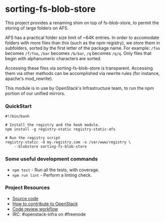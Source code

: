 # sorting-fs-blob-store

This project provides a renaming shim on top of fs-blob-store, to permit the storing of large folders on AFS.

AFS has a practical folder size limit of ~64K entries. In order to accomodate folders with more files than this (such as the npm registry), we store them in subfolders, sorted by the first letter of the package name. For example: `/foo` becomes `/f/foo`, `/bar` becomes `/b/bar`, `/q` becomes `/q/q`. Only files that begin with alphanumeric characters are sorted.

Accessing these files via sorting-fs-blob-store is transparent. Accessing them via other methods can be accomplished via rewrite rules (for instance, apache's mod_rewrite).

This module is in use by OpenStack's Infrastructure team, to run the npm portion of our unified mirrors.

### QuickStart

	#!/bin/bash
	
	# Install the registry and the hook module.
	npm install -g registry-static registry-static-afs
	
	# Run the registry script
	registry-static -d my.registry.com -o /var/www/registry \
		--blobstore sorting-fs-blob-store

### Some useful development commands

* `npm test` - Run all the tests, with coverage.
* `npm run lint` - Perform a linting check.

### Project Resources

  - [Source code](https://git.openstack.org/cgit/openstack/js-registry-static-afs)
  - [How to contribute to OpenStack](http://docs.openstack.org/infra/manual/developers.html)
  - [Code review workflow](http://docs.openstack.org/infra/manual/developers.html#development-workflow)
  - IRC: \#openstack-infra on \#freenode